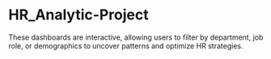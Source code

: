 # HR_Analytic-Project
These dashboards are interactive, allowing users to filter by department, job role, or demographics to uncover patterns and optimize HR strategies.
